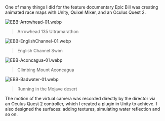 One of many things I did for the feature documentary Epic Bill was creating animated race maps with Unity, Quixel Mixer, and an Oculus Quest 2.

![EBB-Arrowhead-01.webp](https://pub-568840b43a02402fa8b7f4b45571f13c.r2.dev/5/EBB_Arrowhead_01_5192991240.webp)

> Arrowhead 135 Ultramarathon

![EBB-EnglishChannel-01.webp](https://pub-568840b43a02402fa8b7f4b45571f13c.r2.dev/5/EBB_English_Channel_01_e04a5263de.webp)

> English Channel Swim

![EBB-Aconcagua-01.webp](https://pub-568840b43a02402fa8b7f4b45571f13c.r2.dev/5/EBB_Aconcagua_01_d1e1c491ad.webp)

> Climbing Mount Aconcagua

![EBB-Badwater-01.webp](https://pub-568840b43a02402fa8b7f4b45571f13c.r2.dev/5/EBB_Badwater_01_d1fb840b45.webp)

> Running in the Mojave desert

The motion of the virtual camera was recorded directly by the director via an Oculus Quest 2 controller, which I created a plugin in Unity to achieve. I also designed the surfaces: adding textures, simulating water reflection and so on.